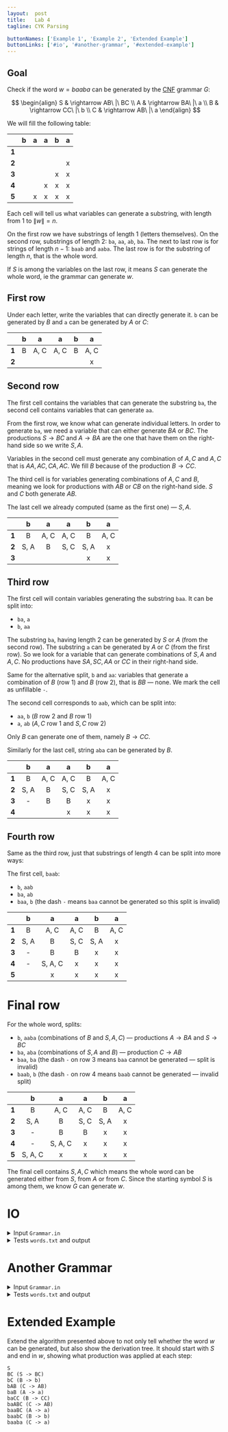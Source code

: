 ```yaml
---
layout:  post
title:   Lab 4
tagline: CYK Parsing

buttonNames: ['Example 1', 'Example 2', 'Extended Example']
buttonLinks: ['#io', '#another-grammar', '#extended-example']
---
```


## Goal

Check if the word $w=baaba$ can be generated by the [CNF](https://en.wikipedia.org/wiki/Chomsky_normal_form) grammar $G$:


$$
\begin{align}
S & \rightarrow AB\ |\ BC \\
A & \rightarrow BA\ |\ a \\
B & \rightarrow CC\ |\ b \\
C & \rightarrow AB\ |\ a
\end{align}
$$


We will fill the following table:


|       |  b   |  a   |  a   |  b   |  a   |
| ----- | :--: | :--: | :--: | :--: | :--: |
| **1** |      |      |      |      |      |
| **2** |      |      |      |      |  x   |
| **3** |      |      |      |  x   |  x   |
| **4** |      |      |  x   |  x   |  x   |
| **5** |      |  x   |  x   |  x   |  x   |

Each cell will tell us what variables can generate a substring, with length from 1 to $\|w\| = n$.

On the first row we have substrings of length 1 (letters themselves). On the second row, substrings of length 2: `ba`, `aa`, `ab`, `ba`. The next to last row is for strings of length $n-1$: `baab` and `aaba`. The last row is for the substring of length $n$, that is the whole word.

If $S$ is among the variables on the last row, it means $S$ can generate the whole word, ie the grammar can generate $w$.

## First row

Under each letter, write the variables that can directly generate it. `b` can be generated by $B$ and `a` can be generated by $A$ or $C$:

|       |  b   |  a   |  a   |  b   |  a   |
| ----- | :--: | :--: | :--: | :--: | :--: |
| **1** |  B   | A, C | A, C |  B   | A, C |
| **2** |      |      |      |      |  x   |



## Second row

The first cell contains the variables that can generate the substring `ba`, the second cell contains variables that can generate `aa`.

From the first row, we know what can generate individual letters. In order to generate `ba`, we need a variable that can either generate $BA​$ or $BC​$. The productions $S \rightarrow BC​$ and $A \rightarrow BA​$ are the one that have them on the right-hand side so we write $S, A​$.

Variables in the second cell must generate any combination of $A, C$ and $A, C$ that is $AA, AC, CA, AC$. We fill $B$ because of the production $B \rightarrow CC$.

The third cell is for variables generating combinations of $A, C$ and $B$, meaning we look for productions with $AB$ or $CB$ on the right-hand side. $S$ and $C$ both generate $AB$.

The last cell we already computed (same as the first one) — $S, A$.

|       |  b   |  a   |  a   |  b   |  a   |
| ----- | :--: | :--: | :--: | :--: | :--: |
| **1** |  B   | A, C | A, C |  B   | A, C |
| **2** | S, A |  B   | S, C | S, A |  x   |
| **3** |      |      |      |  x   |  x   |



## Third row

The first cell will contain variables generating the substring `baa`. It can be split into:

- `ba`, `a`
- `b`, `aa`

The substring `ba`, having length 2 can be generated by $S$ or $A$ (from the second row). The substring `a` can be generated by $A$ or $C$ (from the first row). So we look for a variable that can generate combinations of $S, A$ and $A, C$. No productions have $SA, SC, AA$ or $CC$ in their right-hand side. 

Same for the alternative split, `b` and `aa`: variables that generate a combination of $B$ (row 1) and $B$ (row 2), that is $BB$ — none. We mark the cell as unfillable `-`.

The second cell corresponds to `aab`, which can be split into:

- `aa`, `b` ($B$ row 2 and $B$ row 1)
- `a`, `ab` ($A, C$ row 1 and $S, C$ row 2)

Only $B$ can generate one of them, namely $B \rightarrow CC$.

Similarly for the last cell, string `aba` can be generated by $B$.

|       |  b   |  a   |  a   |  b   |  a   |
| ----- | :--: | :--: | :--: | :--: | :--: |
| **1** |  B   | A, C | A, C |  B   | A, C |
| **2** | S, A |  B   | S, C | S, A |  x   |
| **3** |  -   |  B   |  B   |  x   |  x   |
| **4** |      |      |  x   |  x   |  x   |



## Fourth row

Same as the third row, just that substrings of length 4 can be split into more ways:

The first cell, `baab`:

- `b`, `aab`
- `ba`, `ab`
- `baa`, `b` (the dash `-` means `baa` cannot be generated so this split is invalid)

|       |  b   |    a    |  a   |  b   |  a   |
| ----- | :--: | :-----: | :--: | :--: | :--: |
| **1** |  B   |  A, C   | A, C |  B   | A, C |
| **2** | S, A |    B    | S, C | S, A |  x   |
| **3** |  -   |    B    |  B   |  x   |  x   |
| **4** |  -   | S, A, C |  x   |  x   |  x   |
| **5** |      |    x    |  x   |  x   |  x   |



# Final row

For the whole word, splits:

- `b`, `aaba` (combinations of $B$ and $S, A, C$) — productions $A \rightarrow BA$ and $S \rightarrow BC$
- `ba`, `aba` (combinations of $S, A$ and $B$) — production $C \rightarrow AB$
- `baa`, `ba` (the dash `-` on row 3 means `baa` cannot be generated — split is invalid)
- `baab`, `b` (the dash `-` on row 4 means `baab` cannot be generated — invalid split)

|       |    b    |    a    |  a   |  b   |  a   |
| ----- | :-----: | :-----: | :--: | :--: | :--: |
| **1** |    B    |  A, C   | A, C |  B   | A, C |
| **2** |  S, A   |    B    | S, C | S, A |  x   |
| **3** |    -    |    B    |  B   |  x   |  x   |
| **4** |    -    | S, A, C |  x   |  x   |  x   |
| **5** | S, A, C |    x    |  x   |  x   |  x   |

The final cell contains $S, A, C$ which means the whole word can be generated either from $S$, from $A$ or from $C$. Since the starting symbol $S$ is among them, we know $G$ can generate $w$.



<script src='lib/jquery.js'></script>
<script>
// hide table cells marked for deletion
$('td').filter(function () { return $(this).text() == 'x'}).css('display', 'none')
</script>



# IO

<details markdown="1"><summary>Input <code>Grammar.in</code></summary>

Each row contains one production.

```
S -> AB | BC
A -> BA | a
B -> CC | b
C -> AB | a
```

</details>

<details markdown="1"><summary>Tests <code>words.txt</code> and output</summary>

Each row (left side) contains one word to be checked. The corresponding row (right side) indicates whether the word can be generated by the grammar.

<section class="side-by-side">
<div class="half" markdown="1">

```
baaba
baaa
aba

aaba
bbb
```

</div>
<div class="half" markdown="1">

```
1
1
1

0
0
```

</div>
</section>

Words to test on the converted automaton.

</details>



# Another Grammar

<details markdown="1"><summary>Input <code>Grammar.in</code></summary>

```
S -> XC
X -> aXbb | X
C -> Cc | c
```

</details>

<details markdown="1"><summary>Tests <code>words.txt</code> and output</summary>

<section class="side-by-side">
<div class="half" markdown="1">

```
abbc
aabbbc
abbccc
aaabbbbbbccccccc

cab
abc
aabbcc
ab
```

</div>
<div class="half" markdown="1">

```
1
1
1
1

0
0
0
0
```

</div>
</section>

</details>



# Extended Example

Extend the algorithm presented above to not only tell whether the word $w$ can be generated, but also show the derivation tree. It should start with $S$ and end in $w$, showing what production was applied at each step:

```
S
BC (S -> BC)
bC (B -> b)
bAB (C -> AB)
baB (A -> a)
baCC (B -> CC)
baABC (C -> AB)
baaBC (A -> a)
baabC (B -> b)
baaba (C -> a)
```

